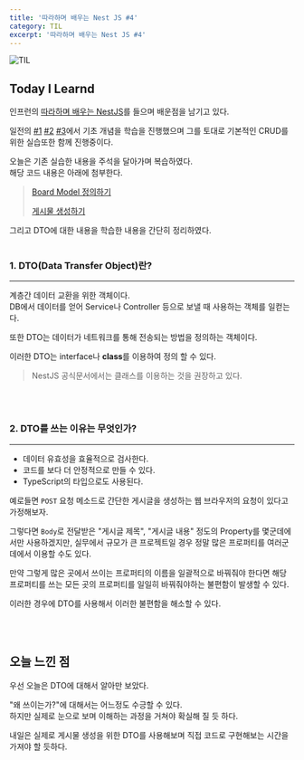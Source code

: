 ```yaml
---
title: '따라하며 배우는 Nest JS #4'
category: TIL
excerpt: '따라하며 배우는 Nest JS #4'
---
```


![TIL](https://user-images.githubusercontent.com/83164003/157039191-32141e02-51fe-4d34-abeb-02bb8f897dde.jpeg)
## Today I Learnd
인프런의 <a href="https://www.inflearn.com/course/%EB%94%B0%EB%9D%BC%ED%95%98%EB%8A%94-%EB%84%A4%EC%8A%A4%ED%8A%B8-%EC%A0%9C%EC%9D%B4%EC%97%90%EC%8A%A4" target="_blank">따라하며 배우는 NestJS</a>를 들으며 배운점을 남기고 있다.

일전의 <a href="https://jh8459.github.io/til/22.04.13.til/" target="_blank">#1</a> <a href="https://jh8459.github.io/til/22.04.14.til/" target="_blank">#2</a> <a href="https://jh8459.github.io/til/22.04.15.til/" target="_blank">#3</a>에서 기초 개념을 학습을 진행했으며 그를 토대로 기본적인 CRUD를 위한 실습또한 함께 진행중이다. 

오늘은 기존 실습한 내용을 주석을 달아가며 복습하였다.<br> 
해당 코드 내용은 아래에 첨부한다.

> <a href="https://github.com/JH8459/NestJS-BoardApp/commit/c6390d62e699cdecc62ad125ab580db33fdfd31e" target="_blank">Board Model 정의하기</a>
>
> <a href="https://github.com/JH8459/NestJS-BoardApp/commit/3761bb7f6794f7a896142cbf656b8d95f07665b9" target="_blank">게시물 생성하기</a>

그리고 DTO에 대한 내용을 학습한 내용을 간단히 정리하였다.
<br>
<br>

### 1. DTO(Data Transfer Object)란?
---

계층간 데이터 교환을 위한 객체이다.<br>
DB에서 데이터를 얻어 Service나 Controller 등으로 보낼 때 사용하는 객체를 일컫는다.

또한 DTO는 데이터가 네트워크를 통해 전송되는 방법을 정의하는 객체이다.

이러한 DTO는 interface나 **class**를 이용하여 정의 할 수 있다.

> NestJS 공식문서에서는 클래스를 이용하는 것을 권장하고 있다.

<br>
<br>

### 2. DTO를 쓰는 이유는 무엇인가?
---

- 데이터 유효성을 효율적으로 검사한다.
- 코드를 보다 더 안정적으로 만들 수 있다.
- TypeScript의 타입으로도 사용된다.

예로들면 `POST` 요청 메소드로 간단한 게시글을 생성하는 웹 브라우저의 요청이 있다고 가정해보자.

그렇다면 `Body`로 전달받은 "게시글 제목", "게시글 내용" 정도의 Property를 몇군데에서만 사용하겠지만, 실무에서 규모가 큰 프로젝트일 경우 정말 많은 프로퍼티를 여러군데에서 이용할 수도 있다.

만약 그렇게 많은 곳에서 쓰이는 프로퍼티의 이름을 일괄적으로 바꿔줘야 한다면 해당 프로퍼티를 쓰는 모든 곳의 프로퍼티를 일일히 바꿔줘야하는 불편함이 발생할 수 있다.

이러한 경우에 DTO를 사용해서 이러한 불편함을 해소할 수 있다.

<br>
<br>

## 오늘 느낀 점
우선 오늘은 DTO에 대해서 알아만 보았다.

"왜 쓰이는가?"에 대해서는 어느정도 수긍할 수 있다.<br>
하지만 실제로 눈으로 보며 이해하는 과정을 거쳐야 확실해 질 듯 하다.

내일은 실제로 게시물 생성을 위한 DTO를 사용해보며 직접 코드로 구현해보는 시간을 가져야 할 듯하다.

	
<br>
<br>
